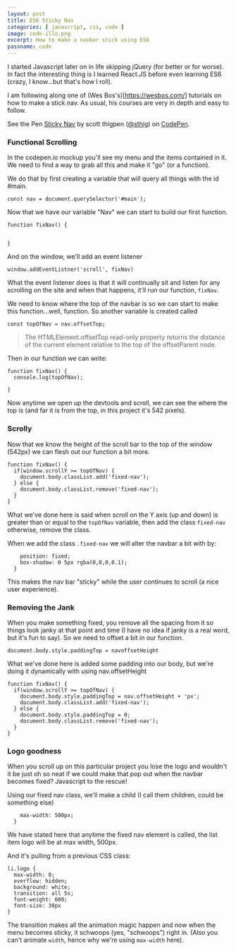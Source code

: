 ```yaml
---
layout: post
title: ES6 Sticky Nav
categories: [ javascript, css, code ]
image: code-illo.png
excerpt: How to make a navbar stick using ES6
passname: code
---
```


I started Javascript later on in life skipping jQuery (for better or for worse).  In fact the interesting thing is I learned React.JS before even learning ES6 (crazy, I know...but that's how I roll).

I am following along one of (Wes Bos's)[https://wesbos.com/] tutorials on how to make a stick nav.  As usual, his courses are very in depth and easy to follow.

<p data-height="265" data-theme-id="0" data-slug-hash="yqmqKL" data-default-tab="html,result" data-user="sthig" data-pen-title="Sticky Nav" class="codepen">See the Pen <a href="https://codepen.io/sthig/pen/yqmqKL/">Sticky Nav</a> by scott thigpen (<a href="https://codepen.io/sthig">@sthig</a>) on <a href="https://codepen.io">CodePen</a>.</p>
<script async src="https://static.codepen.io/assets/embed/ei.js"></script>

### Functional Scrolling

In the codepen.io mockup you'll see my menu and the items contained in it.  We need to find a way to grab all this and make it "go" (or a function).

We do that by first creating a variable that will query all things with the id #main.

`const nav = document.querySelector('#main');`

Now that we have our variable "Nav" we can start to build our first function.  

```
function fixNav() {


}
```

And on the window, we'll add an event listener

`window.addEventListner('scroll', fixNav)`

What the event listener does is that it will continually sit and listen for any scrolling on the site and when that happens, it'll run our function, `fixNav`.

We need to know where the top of the navbar is so we can start to make this function...well, function.  So another variable is created called

`const topOfNav = nav.offsetTop;`

>The HTMLElement.offsetTop read-only property returns the distance of the current element relative to the top of the offsetParent node.

Then in our function we can write:

```
function fixNav() {
  console.log(topOfNav);

}
```

Now anytime we open up the devtools and scroll, we can see the where the top is (and far it is from the top, in this project it's 542 pixels).  

### Scrolly

Now that we know the height of the scroll bar to the top of the window (542px) we can flesh out our function a bit more.

```
function fixNav() {
  if(window.scrollY >= topOfNav) {
    document.body.classList.add('fixed-nav');
  } else {
    document.body.classList.remove('fixed-nav');
  }
}
```

What we've done here is said when scroll on the Y axis (up and down) is greater than or equal to the `topOfNav` variable, then add the class `fixed-nav` otherwise, remove the class.

When we add the class `.fixed-nav` we will alter the navbar a bit with by:

```.fixed-nav nav {
    position: fixed;
    box-shadow: 0 5px rgba(0,0,0,0.1);
  }
  ```

This makes the nav bar "sticky" while the user continues to scroll (a nice user experience).

### Removing the Jank

When you make something fixed, you remove all the spacing from it so things look janky at that point and time (I have no idea if janky is a real word, but it's fun to say).  So we need to offset a bit in our function.

`document.body.style.paddingTop = navoffsetHeight`

What we've done here is added some padding into our body, but we're doing it dynamically with using nav.offsetHeight

```
function fixNav() {
  if(window.scrollY >= topOfNav) {
    document.body.style.paddingTop = nav.offsetHeight + 'px';
    document.body.classList.add('fixed-nav');
  } else {
    document.body.style.paddingTop = 0;
    document.body.classList.remove('fixed-nav');
  }
}
```

### Logo goodness

When you scroll up on this particular project you lose the logo and wouldn't it be just oh so neat if we could make that pop out when the navbar becomes fixed?  Javascript to the rescue!

Using our fixed nav class, we'll make a child (I call them children, could be something else)

```.fixed-nav li.logo {
    max-width: 500px;
  }
  ```

We have stated here that anytime the fixed nav element is called, the list item logo will be at max width, 500px.

And it's pulling from a previous CSS class:

```
li.logo {
  max-width: 0;
  overflow: hidden;
  background: white;
  transition: all 5s;
  font-weight: 600;
  font-size: 30px
}
```

The transition makes all the animation magic happen and now when the menu becomes sticky, it schwoops (yes, "schwoops") right in.  (Also you can't animate `width`, hence why we're using `max-width` here).
